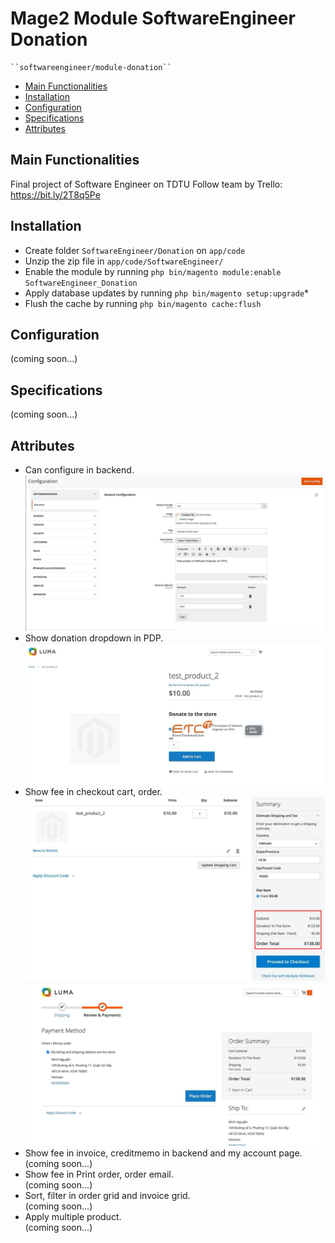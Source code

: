 # Mage2 Module SoftwareEngineer Donation

    ``softwareengineer/module-donation``

 - [Main Functionalities](#main-functionalities)
 - [Installation](#installation)
 - [Configuration](#configuration)
 - [Specifications](#specifications)
 - [Attributes](#attributes)

## Main Functionalities
Final project of Software Engineer on TDTU
Follow team by Trello: https://bit.ly/2T8q5Pe

## Installation
 - Create folder `SoftwareEngineer/Donation` on `app/code`
 - Unzip the zip file in `app/code/SoftwareEngineer/`
 - Enable the module by running `php bin/magento module:enable SoftwareEngineer_Donation`
 - Apply database updates by running `php bin/magento setup:upgrade`\*
 - Flush the cache by running `php bin/magento cache:flush`

## Configuration<br />
(coming soon...)



## Specifications<br />
(coming soon...)



## Attributes
+ Can configure in backend.<br />
![alt text](image/config_donation.jpeg)
+ Show donation dropdown in PDP.<br />
![alt text](image/display_to_product.jpeg)
+ Show fee in checkout cart, order.<br />
![alt text](image/add_donation_to_total.jpeg)
![alt text](image/add_donation_to_total_2.jpeg)
+ Show fee in invoice, creditmemo in backend and my account page.<br />
(coming soon...)
+ Show fee in Print order, order email.<br />
(coming soon...)
+ Sort, filter in order grid and invoice grid.<br />
(coming soon...)
+ Apply multiple product.<br />
(coming soon...)



